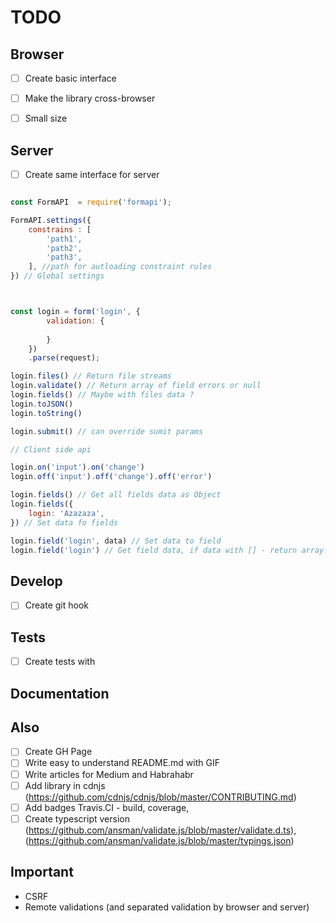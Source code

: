 # TODO

## Browser
- [ ] Create basic interface
- [ ] Make the library cross-browser
- [ ] Small size


## Server
- [ ] Create same interface for server


```js

const FormAPI  = require('formapi');

FormAPI.settings({
	constrains : [
		'path1',
		'path2',
		'path3',
	], //path for autloading constraint rules
}) // Global settings



const login = form('login', {
		validation: {
			
		}
	})
	.parse(request);

login.files() // Return file streams
login.validate() // Return array of field errors or null
login.fields() // Maybe with files data ?
login.toJSON()
login.toString()

login.submit() // can override sumit params

// Client side api

login.on('input').on('change')
login.off('input').off('change').off('error')

login.fields() // Get all fields data as Object
login.fields({
	login: 'Azazaza',
}) // Set data fo fields

login.field('login', data) // Set data to field
login.field('login') // Get field data, if data with [] - return array. If form don't have field, throw error

```

## Develop

- [ ] Create git hook


## Tests
- [ ] Create tests with

## Documentation

## Also

- [ ] Create GH Page
- [ ] Write easy to understand README.md with GIF
- [ ] Write articles for Medium and Habrahabr
- [ ] Add library in cdnjs (https://github.com/cdnjs/cdnjs/blob/master/CONTRIBUTING.md)
- [ ] Add badges Travis.CI - build, coverage,
- [ ] Create typescript version (https://github.com/ansman/validate.js/blob/master/validate.d.ts), (https://github.com/ansman/validate.js/blob/master/typings.json)

## Important

- CSRF
- Remote validations (and separated validation by browser and server)
